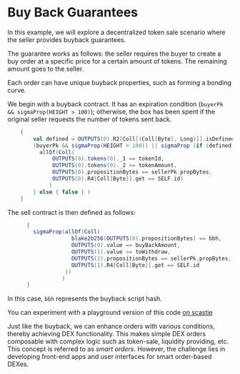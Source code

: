 # Buy Back Guarantees

In this example, we will explore a decentralized token sale scenario where the seller provides buyback guarantees.

The guarantee works as follows: the seller requires the buyer to create a buy order at a specific price for a certain amount of tokens. The remaining amount goes to the seller.

Each order can have unique buyback properties, such as forming a bonding curve.

We begin with a buyback contract. It has an expiration condition (`buyerPk && sigmaProp(HEIGHT > 100)`); otherwise, the box has been spent if the original seller requests the number of tokens sent back.

```scala
    {
        val defined = OUTPUTS(0).R2[Coll[(Coll[Byte], Long)]].isDefined &&  OUTPUTS(0).R4[Coll[Byte]].isDefined
        (buyerPk && sigmaProp(HEIGHT > 100)) || sigmaProp (if (defined) {
          allOf(Coll(
              OUTPUTS(0).tokens(0)._1 == tokenId, 
              OUTPUTS(0).tokens(0)._2 >= tokenAmount,
              OUTPUTS(0).propositionBytes == sellerPk.propBytes,
              OUTPUTS(0).R4[Coll[Byte]].get == SELF.id)
             )
        } else { false } )
    }
```

The sell contract is then defined as follows:

```scala
      {
        sigmaProp(allOf(Coll(
                    blake2b256(OUTPUTS(0).propositionBytes) == bbh,
                    OUTPUTS(0).value == buyBackAmount,
                    OUTPUTS(1).value >= toWithdraw,
                    OUTPUTS(1).propositionBytes == sellerPk.propBytes,
                    OUTPUTS(1).R4[Coll[Byte]].get == SELF.id
                  ))
                 )
      }
```

In this case, `bbh` represents the buyback script hash.

You can experiment with a playground version of this code [on scastie](https://scastie.scala-lang.org/oVlOW1GpTkWGLPLzDmJTxA)

Just like the buyback, we can enhance orders with various conditions, thereby achieving DEX functionality. This makes simple DEX orders composable with complex logic such as token-sale, liquidity providing, etc. This concept is referred to as *smart orders*. However, the challenge lies in developing front-end apps and user interfaces for smart order-based DEXes.
